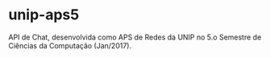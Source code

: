# unip-aps5
API de Chat, desenvolvida como APS de Redes da UNIP no 5.o Semestre de Ciências da Computação (Jan/2017).
